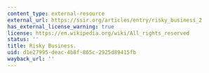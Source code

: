```yaml
---
content_type: external-resource
external_url: https://ssir.org/articles/entry/risky_business_2
has_external_license_warning: true
license: https://en.wikipedia.org/wiki/All_rights_reserved
status: ''
title: Risky Business.
uid: d1e27995-deac-4b8f-865c-2925d89415fb
wayback_url: ''
---
```

